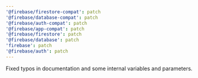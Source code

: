 ```yaml
---
'@firebase/firestore-compat': patch
'@firebase/database-compat': patch
'@firebase/auth-compat': patch
'@firebase/app-compat': patch
'@firebase/firestore': patch
'@firebase/database': patch
'firebase': patch
'@firebase/auth': patch
---
```


Fixed typos in documentation and some internal variables and parameters.